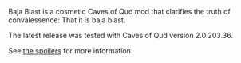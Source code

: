 Baja Blast is a cosmetic Caves of Qud mod that clarifies the truth of convalessence: That it is baja blast.

The latest release was tested with Caves of Qud version 2.0.203.36.

See [the spoilers](Spoilers.markdown) for more information.
